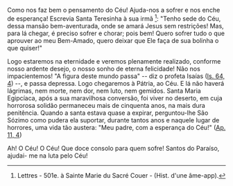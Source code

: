 Como nos faz bem o pensamento do Céu! Ajuda-nos a sofrer e nos enche de esperança! Escrevia Santa Teresinha à sua irmã [^1]: "Tenho sede do Céu, dessa mansão bem-aventurada, onde se amará Jesus sem restrições! Mas, para lá chegar, é preciso sofrer e chorar; pois bem! Quero sofrer tudo o que aprouver ao meu Bem-Amado, quero deixar que Ele faça de sua bolinha o que quiser!"

Logo estaremos na eternidade e veremos plenamente realizado, conforme nosso ardente desejo, o nosso sonho de eterna felicidade! Não nos impacientemos! "A figura deste mundo passa" -- diz o profeta Isaías ([Is. 64, 4](https://vulgata.online/bible/Is.64?ed=MS&vfn=MS.Is.64.4:vs)) --, e passa depressa. Logo chegaremos à Pátria, ao Céu. E lá não haverá lágrimas, nem morte, nem dor, nem luto, nem gemidos. Santa Maria Egipcíaca, após a sua maravilhosa conversão, foi viver no deserto, em cuja horrorosa solidão permaneceu mais de cinquenta anos, na mais dura penitência. Quando a santa estava quase a expirar, perguntou-lhe São Sózimo como pudera ela suportar, durante tantos anos e naquele lugar de horrores, uma vida tão austera: "Meu padre, com a esperança do Céu!" ([Ap. 11, 4](https://vulgata.online/bible/Ap.11?ed=MS&vfn=MS.Ap.11.4:vs))

Ah! O Céu! O Céu! Que doce consolo para quem sofre! Santos do Paraíso, ajudai- me na luta pelo Céu!

[^1]: Lettres - 501e. à Sainte Marie du Sacré Couer - (Hist. d'une âme-app).